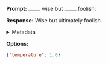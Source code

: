 **Prompt:**
_____ wise but _____ foolish.

**Response:**
Wise but ultimately foolish.

<details><summary>Metadata</summary>

- Duration: 715 ms
- Datetime: 2023-09-02T22:13:34.422077
- Model: gpt-3.5-turbo-0613

</details>

**Options:**
```json
{"temperature": 1.0}
```

